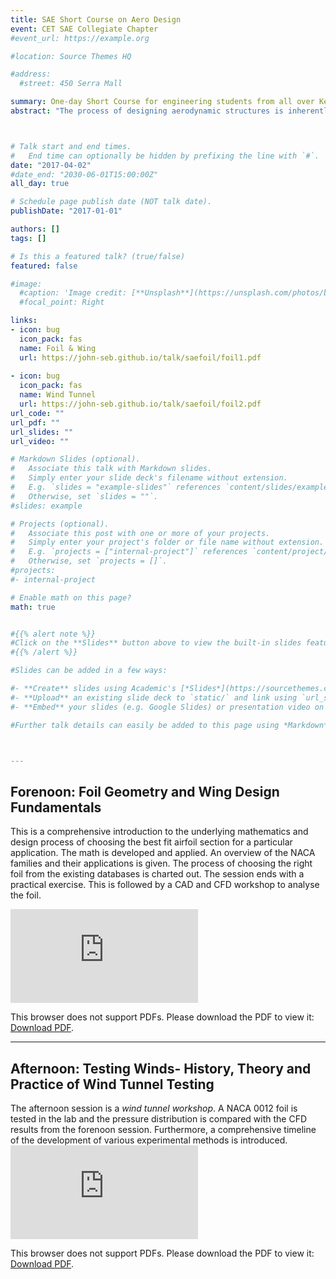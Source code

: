 ```yaml
---
title: SAE Short Course on Aero Design
event: CET SAE Collegiate Chapter
#event_url: https://example.org

#location: Source Themes HQ

#address:
  #street: 450 Serra Mall

summary: One-day Short Course for engineering students from all over Kerala, India. 
abstract: "The process of designing aerodynamic structures is inherently iterative. This course is intended for the beginner who wishes to understand the math, theory, history and experimental steps in the design of an optimised airfoil. At the end of the course, the students tests a NACA0012 airfoil in the Subsonic wind tunnel at College of Engineering Trivandrum, and compare measured pressure distribution data with their CFD results."



# Talk start and end times.
#   End time can optionally be hidden by prefixing the line with `#`.
date: "2017-04-02"
#date_end: "2030-06-01T15:00:00Z"
all_day: true

# Schedule page publish date (NOT talk date).
publishDate: "2017-01-01"

authors: []
tags: []

# Is this a featured talk? (true/false)
featured: false

#image:
  #caption: 'Image credit: [**Unsplash**](https://unsplash.com/photos/bzdhc5b3Bxs)'
  #focal_point: Right

links:
- icon: bug 
  icon_pack: fas
  name: Foil & Wing
  url: https://john-seb.github.io/talk/saefoil/foil1.pdf
 
- icon: bug 
  icon_pack: fas
  name: Wind Tunnel
  url: https://john-seb.github.io/talk/saefoil/foil2.pdf
url_code: ""
url_pdf: ""
url_slides: ""
url_video: ""

# Markdown Slides (optional).
#   Associate this talk with Markdown slides.
#   Simply enter your slide deck's filename without extension.
#   E.g. `slides = "example-slides"` references `content/slides/example-slides.md`.
#   Otherwise, set `slides = ""`.
#slides: example

# Projects (optional).
#   Associate this post with one or more of your projects.
#   Simply enter your project's folder or file name without extension.
#   E.g. `projects = ["internal-project"]` references `content/project/deep-learning/index.md`.
#   Otherwise, set `projects = []`.
#projects:
#- internal-project

# Enable math on this page?
math: true


#{{% alert note %}}
#Click on the **Slides** button above to view the built-in slides feature.
#{{% /alert %}}

#Slides can be added in a few ways:

#- **Create** slides using Academic's [*Slides*](https://sourcethemes.com/academic/docs/managing-content/#create-slides) feature and link using `slides` parameter in the front matter of the talk file
#- **Upload** an existing slide deck to `static/` and link using `url_slides` parameter in the front matter of the talk file
#- **Embed** your slides (e.g. Google Slides) or presentation video on this page using [shortcodes](https://sourcethemes.com/academic/docs/writing-markdown-latex/).

#Further talk details can easily be added to this page using *Markdown* and $\rm \LaTeX$ math code.



---
```


## Forenoon: Foil Geometry and Wing Design Fundamentals

This is a comprehensive introduction to the underlying mathematics and design process of choosing the best fit airfoil section for a particular application. The math is developed and applied.
An overview of the NACA families and their applications is given. The process of choosing the right foil from the existing databases is charted out.
The session ends with a practical exercise. This is followed by a CAD and CFD workshop to analyse the foil.

<object data="https://john-seb.github.io/talk/saefoil/foil1.pdf" type="application/pdf" width="700px" height="700px">
    <embed src="https://john-seb.github.io/talk/saefoil/foil1.pdf">
        <p>This browser does not support PDFs. Please download the PDF to view it: <a href="https://john-seb.github.io/talk/saefoil/foil1.pdf">Download PDF</a>.</p>
    </embed>
</object>



******* 


## Afternoon: Testing Winds- History, Theory and Practice of Wind Tunnel Testing

The afternoon session is a *wind tunnel workshop*. A NACA 0012 foil is tested in the lab and the pressure distribution is compared with the CFD results from the forenoon session.
Furthermore, a comprehensive timeline of the development of various experimental methods is introduced.
<object data="https://john-seb.github.io/talk/saefoil/foil2.pdf" type="application/pdf" width="700px" height="700px">
    <embed src="https://john-seb.github.io/talk/saefoil/foil2.pdf">
        <p>This browser does not support PDFs. Please download the PDF to view it: <a href="https://john-seb.github.io/talk/saefoil/foil2.pdf">Download PDF</a>.</p>
    </embed>
</object>
